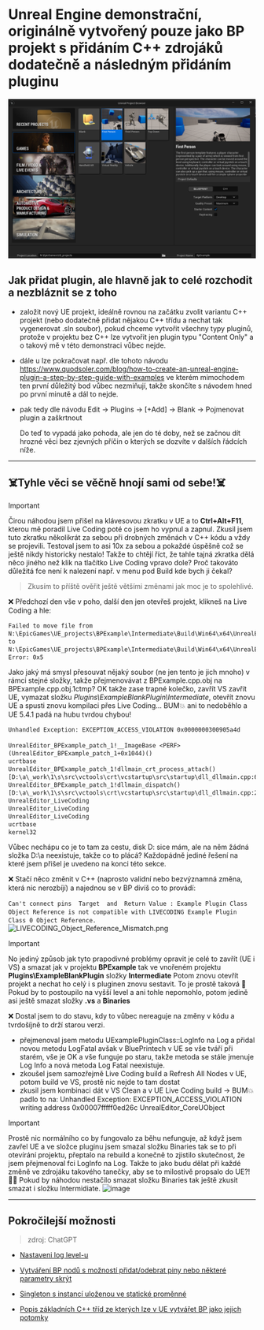 # Unreal Engine demonstrační, originálně vytvořený pouze jako BP projekt s přidáním C++ zdrojáků dodatečně a následným přidáním pluginu
![Vytvoření projektu](Doc/create-project.png)

## Jak přidat plugin, ale hlavně jak to celé rozchodit a nezbláznit se z toho

- založit nový UE projekt, ideálně rovnou na začátku zvolit variantu C++ projekt (nebo dodatečně přidat nějakou C++ třídu a nechat tak vygenerovat .sln soubor),
  pokud chceme vytvořit všechny typy pluginů, protože v projektu bez C++ lze vytvořit jen plugin typu "Content Only" a o takový mě v této demonstraci vůbec nejde.
- dále u lze pokračovat např. dle tohoto návodu https://www.quodsoler.com/blog/how-to-create-an-unreal-engine-plugin-a-step-by-step-guide-with-examples
  ve kterém mimochodem ten první důležitý bod vůbec nezmiňují, takže skončíte s návodem hned po první minutě a dál to nejde.
- pak tedy dle návodu Edit -> Plugins -> [+Add] -> Blank -> Pojmenovat plugin a zaškrtnout

  Do teď to vypadá jako pohoda, ale jen do té doby, než se začnou dít hrozné věci bez zjevných příčin o kterých se dozvíte v dalších řádcích níže.

----

## ☠️Tyhle věci se věčně hnojí sami od sebe!☠️

> [!IMPORTANT]
> Čirou náhodou jsem přišel na klávesovou zkratku v UE a to **Ctrl+Alt+F11**, kterou mě poradil Live Coding poté co jsem ho vypnul a zapnul.
> Zkusil jsem tuto zkratku několikrát za sebou při drobných změnách v C++ kódu a vždy se projevili. Testoval jsem to asi 10x za sebou
> a pokaždé úspěšně což se ještě nikdy historicky nestalo!
> Takže to chtějí říct, že tahle tajná zkratka dělá něco jiného než klik na tlačítko Live Coding vpravo dole?
> Proč takováto důležitá fce není k nalezení např. v menu pod Build kde bych ji čekal?
> > Zkusím to příště ověřit ještě většími změnami jak moc je to spolehlivé.

❌ Předchozí den vše v poho, další den jen otevřeš projekt, klikneš na Live Coding a hle:

```
Failed to move file from N:\EpicGames\UE_projects\BPExample\Intermediate\Build\Win64\x64\UnrealEditor\Development\BPExample\BPExample.cpp.obj to 
N:\EpicGames\UE_projects\BPExample\Intermediate\Build\Win64\x64\UnrealEditor\Development\BPExample\BPExample.cpp.obj.lctmp. Error: 0x5
```
Jako jaký má smysl přesouvat nějaký soubor (ne jen tento je jich mnoho) v rámci stejné složky, takže přejmenovávat z BPExample.cpp.obj na BPExample.cpp.obj.1ctmp?
OK takže zase trapné kolečko, zavřít VS zavřít UE, vymazat složku *Plugins\ExampleBlankPlugin\Intermediate*, otevřít znovu UE a spusti znovu kompilaci přes Live Coding...
BUM💥 ani to nedoběhlo a UE 5.4.1 padá na hubu tvrdou chybou!
```
Unhandled Exception: EXCEPTION_ACCESS_VIOLATION 0x0000000300905a4d

UnrealEditor_BPExample_patch_1!__ImageBase <PERF> (UnrealEditor_BPExample_patch_1+0x1044)()
ucrtbase
UnrealEditor_BPExample_patch_1!dllmain_crt_process_attach() [D:\a\_work\1\s\src\vctools\crt\vcstartup\src\startup\dll_dllmain.cpp:66]
UnrealEditor_BPExample_patch_1!dllmain_dispatch() [D:\a\_work\1\s\src\vctools\crt\vcstartup\src\startup\dll_dllmain.cpp:276]
UnrealEditor_LiveCoding
UnrealEditor_LiveCoding
UnrealEditor_LiveCoding
ucrtbase
kernel32
```
Vůbec nechápu co je to tam za cestu, disk D: sice mám, ale na něm žádná složka D:\a neexistuje, takže co to plácá?
Každopádně jediné řešení na které jsem přišel je uvedeno na konci této sekce.

❌ Stačí něco změnit v C++ (naprosto validní nebo bezvýznamná změna, která nic nerozbíjí) a najednou se v BP divíš co to provádí:

```Can't connect pins  Target  and  Return Value : Example Plugin Class Object Reference is not compatible with LIVECODING Example Plugin Class 0 Object Reference.```
![LIVECODING_Object_Reference_Mismatch.png](Doc/LIVECODING_Object_Reference_Mismatch.png)

> [!IMPORTANT]
> No jediný způsob jak tyto prapodivné problémy opravit je celé to zavřít (UE i VS) a smazat jak v projektu **BPExample** tak ve vnořeném projektu 
> **Plugins\ExampleBlankPlugin** složky **Intermediate** Potom znovu otevřít projekt a nechat ho celý i s pluginen znovu sestavit.
> To je prostě taková 💩
> Pokud by to postoupilo na vyšší level a ani tohle nepomohlo, potom jedině asi ještě smazat složky **.vs** a **Binaries**

❌ Dostal jsem to do stavu, kdy to vůbec nereaguje na změny v kódu a tvrdošíjně to drží starou verzi.
- přejmenoval jsem metodu UExamplePluginClass::LogInfo na Log a přidal novou metodu LogFatal avšak v BluePrintech v UE se vše tváří při starém, vše je OK a vše funguje po staru,
  takže metoda se stále jmenuje Log Info a nová metoda Log Fatal neexistuje.
- zkoušel jsem samozřejmě Live Coding build a Refresh All Nodes v UE, potom build ve VS, prostě nic nejde to tam dostat
- zkusil jsem kombinaci dát v VS Clean a v UE Live Coding build -> BUM💥 padlo to na:
  Unhandled Exception: EXCEPTION_ACCESS_VIOLATION writing address 0x00007fffff0ed26c
  UnrealEditor_CoreUObject

> [!IMPORTANT]
> Prostě nic normálního co by fungovalo za běhu nefunguje, až když jsem zavřel UE a ve složce pluginu jsem smazal složku Binaries tak se to při otevírání projektu, přeptalo na rebuild
> a konečně to zjistilo skutečnost, že jsem přejmenoval fci LogInfo na Log. Takže to jako budu dělat při každé změně ve zdrojáku takového tanečky, aby se to milostivě propsalo do UE?! 🤦‍♂️
> Pokud by náhodou nestačilo smazat složku Binaries tak ještě zkusit smazat i složku Intermidiate.
> ![image](Doc/method_name_change_detected.png)

----

## Pokročilejší možnosti
> zdroj: ChatGPT
- [Nastaveni log level-u](Log_level.MD)

- [Vytváření BP nodů s možností přidat/odebrat piny nebo některé parametry skrýt](BP_with_add_pins_or_hide_parameters_in_CPP.MD)

- [Singleton s instancí uloženou ve statické proměnné](CPP_Singleton_statically_stored.MD)

- [Popis základních C++ tříd ze kterých lze v UE vytvářet BP jako jejich potomky](UE_BP_base_classes.MD)
